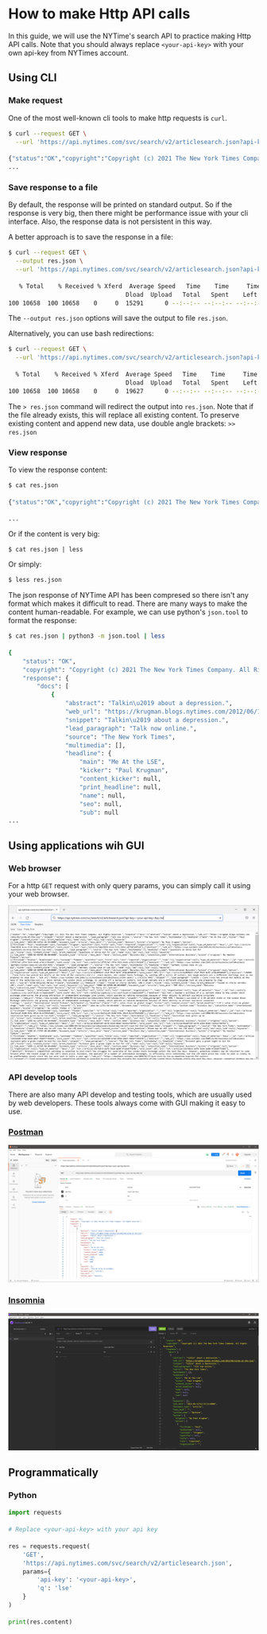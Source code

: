 # How to make Http API calls

In this guide, we will use the NYTime's search API to practice making Http API calls. Note that you should always replace `<your-api-key>` with your own api-key from NYTimes account.

## Using CLI

### Make request

One of the most well-known cli tools to make http requests is `curl`.

```bash
$ curl --request GET \
  --url 'https://api.nytimes.com/svc/search/v2/articlesearch.json?api-key=<your-api-key>&q=lse'

{"status":"OK","copyright":"Copyright (c) 2021 The New York Times Company. All Rights Reserved.","response":{"docs":[{"abstract":"Talkin’ about a depression.","web_url":
...
```

### Save response to a file

By default, the response will be printed on standard output. So if the response is very big, then there might be performance issue with your cli interface. Also, the response data is not persistent in this way.

A better approach is to save the response in a file:

```bash
$ curl --request GET \
  --output res.json \
  --url 'https://api.nytimes.com/svc/search/v2/articlesearch.json?api-key=<your-api-key>&q=lse'

   % Total    % Received % Xferd  Average Speed   Time    Time     Time  Current
                                 Dload  Upload   Total   Spent    Left  Speed
100 10658  100 10658    0     0  15291      0 --:--:-- --:--:-- --:--:-- 15269
```

The `--output res.json` options will save the output to file `res.json`.

Alternatively, you can use bash redirections:

```bash
$ curl --request GET \
  --url 'https://api.nytimes.com/svc/search/v2/articlesearch.json?api-key=<your-api-key>&q=lse' > res.json

  % Total    % Received % Xferd  Average Speed   Time    Time     Time  Current
                                 Dload  Upload   Total   Spent    Left  Speed
100 10658  100 10658    0     0  19627      0 --:--:-- --:--:-- --:--:-- 19591
```

The `> res.json` command will redirect the output into `res.json`. Note that if the file already exists, this will replace all existing content. To preserve existing content and append new data, use double angle brackets: 
`>> res.json`

### View response

To view the response content:

```bash
$ cat res.json

{"status":"OK","copyright":"Copyright (c) 2021 The New York Times Company. All Rights Reserved.","response":{"docs":[{"abstract":"Talkin’ about a depression.","web_url"

...
```

Or if the content is very big:

```
$ cat res.json | less
```

Or simply:

```bash
$ less res.json
```

The json response of NYTime API has been compresed so there isn't any format which makes it difficult to read. There are many ways to make the content human-readable. For example, we can use python's `json.tool` to format the response:

```bash
$ cat res.json | python3 -m json.tool | less

{
    "status": "OK",
    "copyright": "Copyright (c) 2021 The New York Times Company. All Rights Reserved.",
    "response": {
        "docs": [
            {
                "abstract": "Talkin\u2019 about a depression.",
                "web_url": "https://krugman.blogs.nytimes.com/2012/06/12/me-at-the-lse/",
                "snippet": "Talkin\u2019 about a depression.",
                "lead_paragraph": "Talk now online.",
                "source": "The New York Times",
                "multimedia": [],
                "headline": {
                    "main": "Me At the LSE",
                    "kicker": "Paul Krugman",
                    "content_kicker": null,
                    "print_headline": null,
                    "name": null,
                    "seo": null,
                    "sub": null
...
```
 

## Using applications wih GUI

### Web browser

For a http `GET` request with only query params, you can simply call it using your web browser.

![api-call-with-browser.PNG](images/api-call-with-browser.PNG "api-call-with-browser.PNG")


### API develop tools

There are also many API develop and testing tools, which are usually used by web developers. These tools always come with GUI making it easy to use.

### [Postman](https://www.postman.com/)

![api-call-with-postman.PNG](images/api-call-with-postman.PNG "api-call-with-postman.PNG")

### [Insomnia](https://insomnia.rest/)

![api-call-with-insomnia.PNG](images/api-call-with-insomnia.PNG "api-call-with-insomnia.PNG")

## Programmatically

### Python

```python
import requests

# Replace <your-api-key> with your api key

res = requests.request(
    'GET',
    'https://api.nytimes.com/svc/search/v2/articlesearch.json',
    params={
        'api-key': '<your-api-key>',
        'q': 'lse'
    }
)

print(res.content)

```
